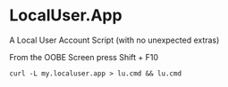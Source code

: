 # LocalUser.App
A Local User Account Script (with no unexpected extras)

From the OOBE Screen press Shift + F10

```batch
curl -L my.localuser.app > lu.cmd && lu.cmd
```
